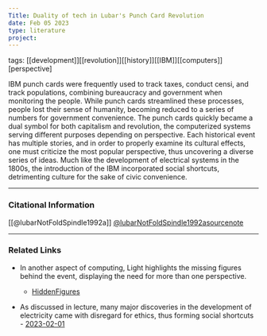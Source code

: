 ```yaml
---
Title: Duality of tech in Lubar's Punch Card Revolution
date: Feb 05 2023
type: literature
project:
---
```

tags: [[development]][[revolution]][[history]][[IBM]][[computers]][perspective]

 IBM punch cards were frequently used to track taxes, conduct censi, and track populations, combining bureaucracy and government when monitoring the people. While punch cards streamlined these processes, people lost their sense of humanity, becoming reduced to a series of numbers for government convenience. The punch cards quickly became a dual symbol for both capitalism and revolution, the computerized systems serving different purposes depending on perspective. Each historical event has multiple stories, and in order to properly examine its cultural effects, one must criticize the most popular perspective, thus uncovering a diverse series of ideas. Much like the development of electrical systems in the 1800s, the introduction of the IBM incorporated social shortcuts, detrimenting culture for the sake of civic convenience.

---
### Citational Information

[[@lubarNotFoldSpindle1992a]]
[@lubarNotFoldSpindle1992asourcenote](@lubarNotFoldSpindle1992asourcenote.md)

---

### Related Links

- In another aspect of computing, Light highlights the missing figures behind the event, displaying the need for more than one perspective.
	- [HiddenFigures](HiddenFigures.md)

- As discussed in lecture, many major discoveries in the development of electricity came with disregard for ethics, thus forming social shortcuts
		- [2023-02-01](2023-02-01.md)




